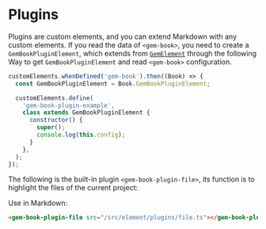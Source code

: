 # Plugins

Plugins are custom elements, and you can extend Markdown with any custom elements. If you read the data of `<gem-book>`, you need to create a `GemBookPluginElement`, which extends from [`GemElement`](https://gem-docs.netlify.app/API/) through the following Way to get `GemBookPluginElement` and read `<gem-book>` configuration.

```js
customElements.whenDefined('gem-book').then((Book) => {
  const GemBookPluginElement = Book.GemBookPluginElement;

  customElements.define(
    'gem-book-plugin-example',
    class extends GemBookPluginElement {
      constructor() {
        super();
        console.log(this.config);
      }
    },
  );
});
```

The following is the built-in plugin `<gem-book-plugin-file>`, its function is to highlight the files of the current project:

<gem-book-plugin-file src="/src/element/plugins/file.ts"></gem-book-plugin-file >

Use in Markdown:

```md
<gem-book-plugin-file src="/src/element/plugins/file.ts"></gem-book-plugin-file >
```
